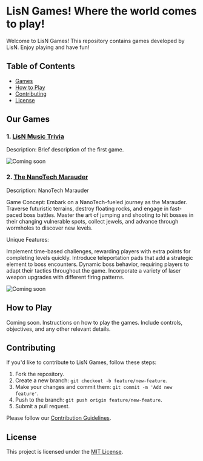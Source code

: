 # LisN Games! Where the world comes to play!

Welcome to LisN Games! This repository contains games developed by LisN. Enjoy playing and have fun!

## Table of Contents
- [Games](#games)
- [How to Play](#how-to-play)
- [Contributing](#contributing)
- [License](#license)

## Our Games

### 1. [LisN Music Trivia](#)
Description: Brief description of the first game.

![Coming soon](/screenshots/game1.png)

### 2. [The NanoTech Marauder](#)
Description: NanoTech Marauder

Game Concept:
Embark on a NanoTech-fueled journey as the Marauder. Traverse futuristic terrains, destroy floating rocks, and engage in fast-paced boss battles. Master the art of jumping and shooting to hit bosses in their changing vulnerable spots, collect jewels, and advance through wormholes to discover new levels.

Unique Features:

Implement time-based challenges, rewarding players with extra points for completing levels quickly.
Introduce teleportation pads that add a strategic element to boss encounters.
Dynamic boss behavior, requiring players to adapt their tactics throughout the game.
Incorporate a variety of laser weapon upgrades with different firing patterns.

![Coming soon](/screenshots/game2.png)

<!-- Add more games as needed -->

## How to Play

Coming soon. Instructions on how to play the games. Include controls, objectives, and any other relevant details.

## Contributing

If you'd like to contribute to LisN Games, follow these steps:

1. Fork the repository.
2. Create a new branch: `git checkout -b feature/new-feature`.
3. Make your changes and commit them: `git commit -m 'Add new feature'`.
4. Push to the branch: `git push origin feature/new-feature`.
5. Submit a pull request.

Please follow our [Contribution Guidelines](CONTRIBUTING.md).

## License

This project is licensed under the [MIT License](LICENSE).
